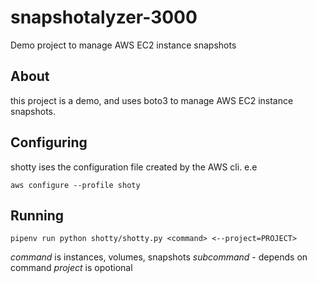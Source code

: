 # snapshotalyzer-3000

Demo project to manage AWS EC2 instance snapshots

## About

this project is a demo, and uses boto3 to manage AWS EC2 instance snapshots.

## Configuring

shotty ises the configuration file created by the AWS cli. e.e

`aws configure --profile shoty`

## Running

`pipenv run python shotty/shotty.py <command> <--project=PROJECT>`

*command* is instances, volumes, snapshots
*subcommand* - depends on command
*project* is opotional